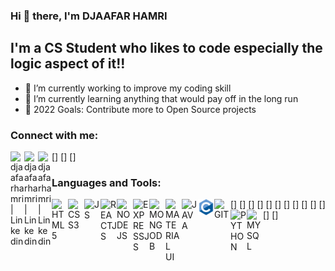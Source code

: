 ### Hi 👋 there, I'm DJAAFAR HAMRI


## I'm a CS Student who likes to code especially the logic aspect of it!!
- 🔭 I’m currently working to improve my coding skill
- 🌱 I’m currently learning anything that would pay off in the long run
- 🥅 2022 Goals: Contribute more to Open Source projects

### Connect with me:
[<img align="left" alt="djaafarhamri | Linkedin" width="22px" src="https://cdn.jsdelivr.net/npm/simple-icons@v3/icons/linkedin.svg" />]
[<img align="left" alt="djaafarhamri | Linkedin" width="22px" src="https://cdn.jsdelivr.net/npm/simple-icons@v3/icons/facebook.svg" />]
[<img align="left" alt="djaafarhamri | Linkedin" width="22px" src="https://cdn.jsdelivr.net/npm/simple-icons@v3/icons/instagram.svg" />]
 <br />

### Languages and Tools:
[<img align="left" alt="HTML5" width="26px" src="https://upload.wikimedia.org/wikipedia/commons/6/61/HTML5_logo_and_wordmark.svg" />]
[<img align="left" alt="CSS3" width="26px" src="https://upload.wikimedia.org/wikipedia/commons/d/d5/CSS3_logo_and_wordmark.svg" />]
[<img align="left" alt="JS" width="26px" src="https://upload.wikimedia.org/wikipedia/commons/9/99/Unofficial_JavaScript_logo_2.svg" />]
[<img align="left" alt="REACTJS" width="26px" src="https://upload.wikimedia.org/wikipedia/commons/a/a7/React-icon.svg" />]
[<img align="left" alt="NODEJS" width="26px" src="https://upload.wikimedia.org/wikipedia/commons/d/d9/Node.js_logo.svg" />]
[<img align="left" alt="EXPRESSJS" width="26px" src="https://www.vectorlogo.zone/logos/expressjs/expressjs-ar21.svg" />]
[<img align="left" alt="MONGODB" width="26px" src="https://upload.wikimedia.org/wikipedia/commons/9/93/MongoDB_Logo.svg" />]
[<img align="left" alt="MATERIAL UI" width="26px" src="" />]
[<img align="left" alt="JAVA" width="26px" src="https://www.vectorlogo.zone/logos/java/java-ar21.svg" />]
[<img align="left" alt="C" width="26px" src="https://raw.githubusercontent.com/devicons/devicon/master/icons/c/c-original.svg" />]
[<img align="left" alt="GIT" width="26px" src="https://upload.wikimedia.org/wikipedia/commons/e/e0/Git-logo.svg" />]
[<img align="left" alt="PYTHON" width="26px" src="https://upload.wikimedia.org/wikipedia/commons/c/c3/Python-logo-notext.svg" />]
[<img align="left" alt="MY SQL" width="26px" src="https://www.vectorlogo.zone/logos/mysql/mysql-official.svg" />]
<br />
<br />

